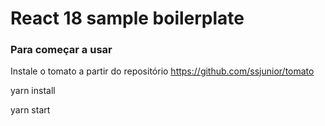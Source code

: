 # React 18 sample boilerplate

### Para começar a usar

Instale o tomato a partir do repositório https://github.com/ssjunior/tomato

yarn install

yarn start
